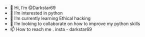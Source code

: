 - 👋 Hi, I’m @Darkstar69
- 👀 I’m interested in python
- 🌱 I’m currently learning Ethical hacking
- 💞️ I’m looking to collaborate on how to improve my python skills
- 📫 How to reach me . insta - darkstar69

<!---
Darkstar69/Darkstar69 is a ✨ special ✨ repository because its `README.md` (this file) appears on your GitHub profile.
You can click the Preview link to take a look at your changes.
--->
